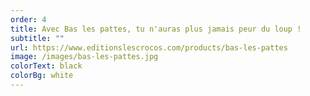 ```yaml
---
order: 4
title: Avec Bas les pattes, tu n'auras plus jamais peur du loup !
subtitle: ""
url: https://www.editionslescrocos.com/products/bas-les-pattes
image: /images/bas-les-pattes.jpg
colorText: black
colorBg: white
---
```

